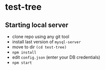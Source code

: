 # test-tree

## Starting local server
- clone repo using any git tool
- install last version of ```mysql-server```
- move to dir ```(cd test-tree)```
- ```npm install```
- edit ```config.json``` (enter your DB credentials)
- ```npm start```


